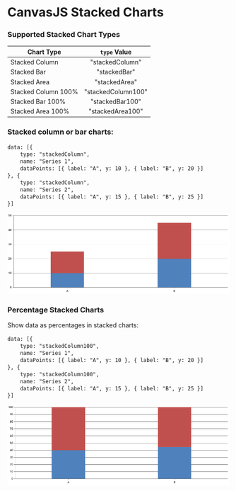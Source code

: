 # CanvasJS Stacked Charts
### Supported Stacked Chart Types

| Chart Type          | `type` Value       |
| ------------------- |:------------------:|
| Stacked Column      | "stackedColumn"    |
| Stacked Bar         | "stackedBar"       |
| Stacked Area        | "stackedArea"      |
| Stacked Column 100% | "stackedColumn100" |
| Stacked Bar 100%    | "stackedBar100"    |
| Stacked Area 100%   | "stackedArea100"   |

### Stacked column or bar charts:
```
data: [{
    type: "stackedColumn",
    name: "Series 1",
    dataPoints: [{ label: "A", y: 10 }, { label: "B", y: 20 }]
}, {
    type: "stackedColumn",
    name: "Series 2",
    dataPoints: [{ label: "A", y: 15 }, { label: "B", y: 25 }]
}]
```
![stacked-column-chart](images/stacked-column-chart.png)

### Percentage Stacked Charts
Show data as percentages in stacked charts:
```
data: [{
    type: "stackedColumn100",
    name: "Series 1",
    dataPoints: [{ label: "A", y: 10 }, { label: "B", y: 20 }]
}, {
    type: "stackedColumn100",
    name: "Series 2",
    dataPoints: [{ label: "A", y: 15 }, { label: "B", y: 25 }]
}]
```
![stacked-column-100-chart](images/stacked-column-100-chart.png)